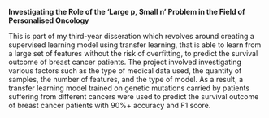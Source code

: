 **Investigating the Role of the ‘Large p, Small n’ Problem in the Field of Personalised Oncology**

This is part of my third-year disseration which revolves around creating a supervised learning model using transfer learning, that is able to learn from a large set of features without the risk of overfitting, to predict the survival outcome of breast cancer patients. The project involved investigating various factors such as the type of medical data used, the quantity of samples, the number of features, and the type of model. As a result, a transfer learning model trained on genetic mutations carried by patients suffering from different cancers were used to predict the survival outcome of breast cancer patients with 90%+ accuracy and F1 score.
